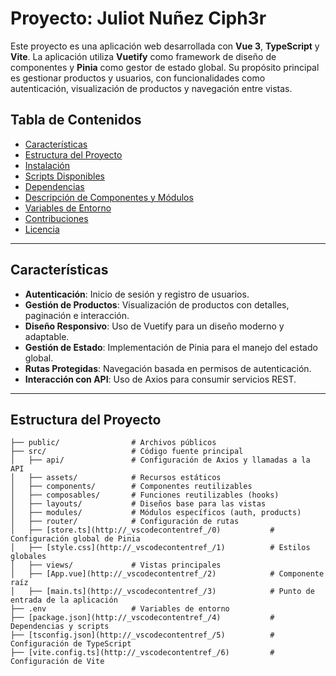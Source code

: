 # Proyecto: Juliot Nuñez Ciph3r

Este proyecto es una aplicación web desarrollada con **Vue 3**, **TypeScript** y **Vite**. La aplicación utiliza **Vuetify** como framework de diseño de componentes y **Pinia** como gestor de estado global. Su propósito principal es gestionar productos y usuarios, con funcionalidades como autenticación, visualización de productos y navegación entre vistas.

## Tabla de Contenidos

- [Características](#características)
- [Estructura del Proyecto](#estructura-del-proyecto)
- [Instalación](#instalación)
- [Scripts Disponibles](#scripts-disponibles)
- [Dependencias](#dependencias)
- [Descripción de Componentes y Módulos](#descripción-de-componentes-y-módulos)
- [Variables de Entorno](#variables-de-entorno)
- [Contribuciones](#contribuciones)
- [Licencia](#licencia)

---

## Características

- **Autenticación**: Inicio de sesión y registro de usuarios.
- **Gestión de Productos**: Visualización de productos con detalles, paginación e interacción.
- **Diseño Responsivo**: Uso de Vuetify para un diseño moderno y adaptable.
- **Gestión de Estado**: Implementación de Pinia para el manejo del estado global.
- **Rutas Protegidas**: Navegación basada en permisos de autenticación.
- **Interacción con API**: Uso de Axios para consumir servicios REST.

---

## Estructura del Proyecto

```plaintext
├── public/                # Archivos públicos
├── src/                   # Código fuente principal
│   ├── api/               # Configuración de Axios y llamadas a la API
│   ├── assets/            # Recursos estáticos
│   ├── components/        # Componentes reutilizables
│   ├── composables/       # Funciones reutilizables (hooks)
│   ├── layouts/           # Diseños base para las vistas
│   ├── modules/           # Módulos específicos (auth, products)
│   ├── router/            # Configuración de rutas
│   ├── [store.ts](http://_vscodecontentref_/0)           # Configuración global de Pinia
│   ├── [style.css](http://_vscodecontentref_/1)          # Estilos globales
│   ├── views/             # Vistas principales
│   ├── [App.vue](http://_vscodecontentref_/2)            # Componente raíz
│   ├── [main.ts](http://_vscodecontentref_/3)            # Punto de entrada de la aplicación
├── .env                   # Variables de entorno
├── [package.json](http://_vscodecontentref_/4)           # Dependencias y scripts
├── [tsconfig.json](http://_vscodecontentref_/5)          # Configuración de TypeScript
├── [vite.config.ts](http://_vscodecontentref_/6)         # Configuración de Vite